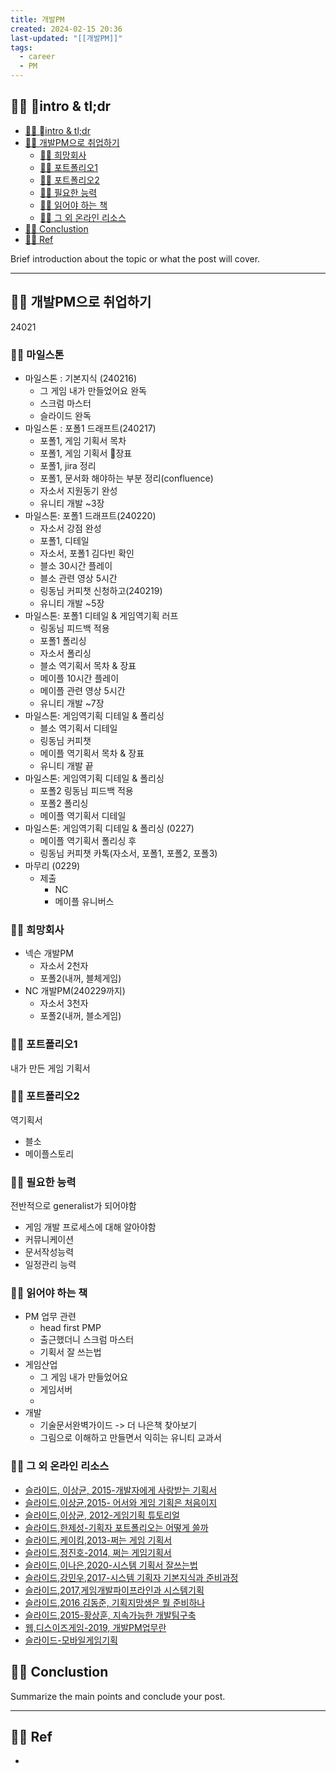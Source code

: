 ```yaml
---
title: 개발PM
created: 2024-02-15 20:36
last-updated: "[[개발PM]]"
tags:
  - career
  - PM
---
```




## 👯‍♂️ intro & tl;dr

- [👯‍♂️ intro & tl;dr](#%F0%9F%91%AF%E2%80%8D%E2%99%82%EF%B8%8F%20%08intro%20&%20tl;dr)
- [👯‍♂️ 개발PM으로 취업하기](#%F0%9F%91%AF%E2%80%8D%E2%99%82%EF%B8%8F%20%EA%B0%9C%EB%B0%9CPM%EC%9C%BC%EB%A1%9C%20%EC%B7%A8%EC%97%85%ED%95%98%EA%B8%B0)
	- [👯‍♂️ 희망회사](#%F0%9F%91%AF%E2%80%8D%E2%99%82%EF%B8%8F%20%ED%9D%AC%EB%A7%9D%ED%9A%8C%EC%82%AC)
	- [👯‍♂️ 포트폴리오1](#%F0%9F%91%AF%E2%80%8D%E2%99%82%EF%B8%8F%20%ED%8F%AC%ED%8A%B8%ED%8F%B4%EB%A6%AC%EC%98%A41)
	- [👯‍♂️ 포트폴리오2](#%F0%9F%91%AF%E2%80%8D%E2%99%82%EF%B8%8F%20%ED%8F%AC%ED%8A%B8%ED%8F%B4%EB%A6%AC%EC%98%A42)
	- [👯‍♂️ 필요한 능력](#%F0%9F%91%AF%E2%80%8D%E2%99%82%EF%B8%8F%20%ED%95%84%EC%9A%94%ED%95%9C%20%EB%8A%A5%EB%A0%A5)
	- [👯‍♂️ 읽어야 하는 책](#%F0%9F%91%AF%E2%80%8D%E2%99%82%EF%B8%8F%20%EC%9D%BD%EC%96%B4%EC%95%BC%20%ED%95%98%EB%8A%94%20%EC%B1%85)
	- [👯‍♂️ 그 외 온라인 리소스](#%F0%9F%91%AF%E2%80%8D%E2%99%82%EF%B8%8F%20%EA%B7%B8%20%EC%99%B8%20%EC%98%A8%EB%9D%BC%EC%9D%B8%20%EB%A6%AC%EC%86%8C%EC%8A%A4)
- [👯‍♂️ Conclustion](#%F0%9F%91%AF%E2%80%8D%E2%99%82%EF%B8%8F%20Conclustion)
- [👯‍♂️ Ref](#%F0%9F%91%AF%E2%80%8D%E2%99%82%EF%B8%8F%20Ref)


Brief introduction about the topic or what the post will cover.

--- 


## 👯‍♂️ 개발PM으로 취업하기


24021


### 👯‍♂️ 마일스톤

- 마일스톤 : 기본지식 (240216)
	- 그 게임 내가 만들었어요 완독
	- 스크럼 마스터 
	- 슬라이드 완독
- 마일스톤 : 포폴1 드래프트(240217) 
	- 포폴1, 게임 기획서 목차 
	- 포폴1, 게임 기획서 장표 
	- 포폴1, jira 정리
	- 포폴1, 문서화 해야하는 부분 정리(confluence)
	- 자소서 지원동기 완성
	- 유니티 개발 ~3장 
- 마일스톤: 포폴1 드래프트(240220)
	- 자소서 강점 완성 
	- 포폴1, 디테일
	- 자소서, 포폴1 김다빈 확인
	- 블소 30시간 플레이
	- 블소 관련 영상 5시간
	- 링동님 커피챗 신청하고(240219)
	- 유니티 개발 ~5장
- 마일스톤: 포폴1 디테일 & 게임역기획 러프
	- 링동님 피드백 적용
	- 포폴1 폴리싱  
	- 자소서 폴리싱
	- 블소 역기획서 목차 & 장표
	- 메이플 10시간  플레이
	- 메이플 관련 영상 5시간
	- 유니티 개발 ~7장
- 마일스톤: 게임역기획 디테일 & 폴리싱
	- 블소 역기획서 디테일
	- 링동님 커피챗
	- 메이플 역기획서 목차 & 장표
	- 유니티 개발 끝
- 마일스톤: 게임역기획 디테일 & 폴리싱
	- 포폴2 링동님 피드백 적용
	- 포폴2 폴리싱
	- 메이플 역기획서 디테일
- 마일스톤: 게임역기획 디테일 & 폴리싱 (0227)
	- 메이플 역기획서 폴리싱 후
	- 링동님 커피챗 카톡(자소서, 포폴1, 포폴2, 포폴3)
- 마무리 (0229)
	- 제출
		- NC
		- 메이플 유니버스
### 👯‍♂️ 희망회사

- 넥슨 개발PM
	- 자소서 2천자
	- 포폴2(내꺼, 블체게임)
- NC 개발PM(240229까지)
	- 자소서 3천자 
	- 포폴2(내꺼, 블소게임)

### 👯‍♂️ 포트폴리오1

내가 만든 게임 기획서

### 👯‍♂️ 포트폴리오2

역기획서
- 블소
- 메이플스토리 

### 👯‍♂️ 필요한 능력

전반적으로 generalist가 되어야함

- 게임 개발 프로세스에 대해 알아야함
- 커뮤니케이션
- 문서작성능력
- 일정관리 능력

### 👯‍♂️ 읽어야 하는 책

- PM 업무 관련
	- head first PMP
	- 출근했더니 스크럼 마스터
	- 기획서 잘 쓰는법 
- 게임산업
	- 그 게임 내가 만들었어요
	- 게임서버
	- 
- 개발
	- 기술문서완벽가이드 -> 더 나은책 찾아보기
	- 그림으로 이해하고 만들면서 익히는 유니티 교과서

### 👯‍♂️ 그 외 온라인 리소스

-  [슬라이드, 이상균, 2015-개발자에게 사랑받는 기획서](https://www.slideshare.net/iyooha/20101002-53482961)
-  [슬라이드,이상균,2015- 어서와 게임 기획은 처음이지](https://www.slideshare.net/iyooha/ss-39476185)
-  [슬라이드,이상균, 2012-게임기획 튜토리얼](https://www.slideshare.net/iyooha/2012-14158316)
-  [슬라이드,한제성-기획자 포트폴리오는 어떻게 쓸까](https://www.slideshare.net/HanJeSung/ss-54514435)
-  [슬라이드,케이킴,2013-쩌는 게임 기획서](https://www.slideshare.net/istoriae/how-to-write-great-design-documents-from-gdc2008-korean)
- [슬라이드,정진호-2014, 쩌는 게임기획서 ](https://www.slideshare.net/phploveme/ss-30557563)
-  [슬라이드,이나은,2020-시스템 기획서 잘쓰는법](https://www.slideshare.net/Ruahruha/ndc-19)
-   [슬라이드,강민우,2017-시스템 기획자 기본지식과 준비과정](https://www.slideshare.net/ssuser052dd11/igc-2017-79438488)
-  [슬라이드,2017,게임개발파이프라인과 시스템기획](https://www.slideshare.net/ChangHyunWon/ss-105403948)
-  [슬라이드,2016 김동준, 기획지망생은 뭘 준비하나](https://www.slideshare.net/ssuser052dd11/igc-2016-66910672)
-  [슬라이드,2015-황상훈, 지속가능한 개발팀구축](https://www.slideshare.net/ssuser052dd11/ss-53532736)
- [웹,디스이즈게임-2019, 개발PM업무란](https://www.thisisgame.com/webzine/gameevent/nboard/227/?n=93530)
- [슬라이드-모바일게임기획](https://www.slideshare.net/sunnyrider81/ss-132752302)

## 👯‍♂️ Conclustion

Summarize the main points and conclude your post.

--- 

## 👯‍♂️ Ref

- [^1]:  작성자. "제목," 사이트명, 발행날짜, [URL](www.naver.com)


